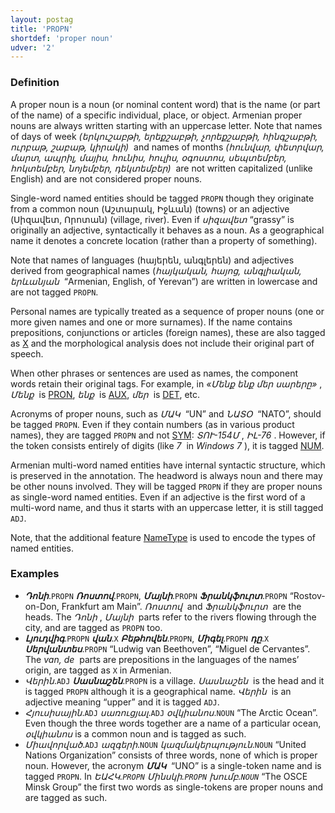 ```yaml
---
layout: postag
title: 'PROPN'
shortdef: 'proper noun'
udver: '2'
---
```


### Definition

A proper noun is a noun (or nominal content word) that is the name (or
part of the name) of a specific individual, place, or object. Armenian proper nouns are always written starting with an uppercase letter. Note that names of days of week
_(երկուշաբթի, երեքշաբթի, չորեքշաբթի, հինգշաբթի, ուրբաթ, շաբաթ, կիրակի)&nbsp;_
and names of months
_(հունվար, փետրվար, մարտ, ապրիլ, մայիս, հունիս, հուլիս, օգոստոս, սեպտեմբեր, հոկտեմբեր, նոյեմբեր, դեկտեմբեր)&nbsp;_
are not written capitalized (unlike English) and are not considered proper nouns.

Single-word named entities should be tagged `PROPN` though they originate from a common noun (Աշտարակ, Իջևան) (towns) or an adjective (Սիզավետ, Որոտան) (village, river). Even if _սիզավետ_ “grassy” is originally an adjective, syntactically it behaves as a noun. As a geographical name it denotes a concrete location (rather than a property of something).

Note that names of languages (հայերեն, անգլերեն) and adjectives derived from geographical names (_հայկական, հայոց, անգլիական, երևանյան&nbsp;_ “Armenian, English, of Yerevan”) are written in lowercase and are not tagged `PROPN`.

Personal names are typically treated as a sequence of proper nouns (one or more given names and one or more surnames). If the name contains prepositions, conjunctions or articles (foreign names), these are also tagged as [X]() and the morphological analysis does not include their original part of speech.

When other phrases or sentences are used as names, the component words retain their original tags. For example, in _«Մենք ենք մեր սարերը»&nbsp;_, _Մենք&nbsp;_ is [PRON](), _ենք&nbsp;_ is [AUX](), _մեր&nbsp;_ is [DET](), etc.

Acronyms of proper nouns, such as _ՄԱԿ&nbsp;_ “UN” and _ՆԱՏՕ&nbsp;_ “NATO”, should be tagged `PROPN`. Even if they contain numbers (as in various product names), they are tagged `PROPN` and not [SYM](): _ՏՈՒ-154Մ&nbsp;_, _ԻԼ-76&nbsp;_. However, if the token consists entirely of digits (like _7&nbsp;_ in _Windows 7&nbsp;_), it is tagged [NUM]().

Armenian multi-word named entities have internal syntactic structure, which is preserved in the annotation. The headword is always noun
and there may be other nouns involved. They will be tagged `PROPN` if they are proper nouns as single-word named entities. Even if an adjective is the first word of a multi-word name, and thus it starts with an uppercase letter, it is still tagged `ADJ`.

Note, that the additional feature [NameType]() is used to encode the types of named entities.

### Examples

- _<b>Դոնի</b>_.`PROPN` _<b>Ռոստով</b>_.`PROPN`, _<b>Մայնի</b>_.`PROPN` _<b>Ֆրանկֆուրտ</b>_.`PROPN` “Rostov-on-Don, Frankfurt am Main”. _Ռոստով&nbsp;_ and _Ֆրանկֆուրտ&nbsp;_ are the heads. The _Դոնի&nbsp;_, _Մայնի&nbsp;_ parts refer to the rivers flowing through the city, and are tagged as `PROPN` too.
- _<b>Լյուդվիգ</b>_.`PROPN` _<b>վան</b>_.`X` _<b>Բեթհովեն</b>_.`PROPN`, _<b>Միգել</b>_.`PROPN` _<b>դը</b>_.`X` _<b>Սերվանտես</b>_.`PROPN` “Ludwig van Beethoven”, “Miguel de Cervantes”. The _van, de&nbsp;_ parts are prepositions in the languages of the names’ origin, are tagged as `X` in Armenian.
- _Վերին_.`ADJ` _<b>Սասնաշեն</b>_.`PROPN` is a village. _Սասնաշեն&nbsp;_ is the head and it is
  tagged `PROPN` although it is a geographical name. _Վերին&nbsp;_ is an adjective meaning “upper” and it is
  tagged `ADJ`.
- _Հյուսիսային_.`ADJ` _սառուցյալ_.`ADJ` _օվկիանոս_.`NOUN` “The Arctic Ocean”. Even though the three words
  together are a name of a particular ocean, _օվկիանոս_ is a common noun and is
  tagged as such.
- _Միավորված_.`ADJ` _ազգերի_.`NOUN` _կազմակերպություն_.`NOUN` “United Nations Organization”
  consists of three words, none of which is proper noun. However, the acronym
  _<b>ՄԱԿ</b>&nbsp;_ “UNO” is a single-token name and is tagged `PROPN`. In _ԵԱՀԿ.`PROPN`_ _Մինսկի.`PROPN`_ _խումբ.`NOUN`_ “The OSCE Minsk Group” the first two words as single-tokens are proper nouns and are tagged as such.
<!-- Interlanguage links updated Po lis 14 15:34:35 CET 2022 -->

